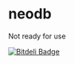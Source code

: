 neodb
=====

Not ready for use


[![Bitdeli Badge](https://d2weczhvl823v0.cloudfront.net/jacoborus/neodb/trend.png)](https://bitdeli.com/free "Bitdeli Badge")

